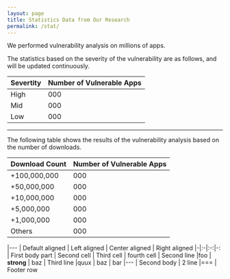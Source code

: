 ```yaml
---
layout: page
title: Statistics Data from Our Research
permalink: /stat/
---
```


We performed vulnerability analysis on millions of apps.

The statistics based on the severity of the vulnerability are as follows, and will be updated continuously.

| Severtity | Number of Vulnerable Apps |
|-----------|---------------------------|
| High      | 000                       |
| Mid       | 000                       |
| Low       | 000                       |

***

The following table shows the results of the vulnerability analysis based on the number of downloads.

| Download Count | Number of Vulnerable Apps |
|----------------|---------------------------|
| +100,000,000   | 000                       |
| +50,000,000    | 000                       |
| +10,000,000    | 000                       |
| +5,000,000     | 000                       |
| +1,000,000     | 000                       |
| Others         | 000                       |


|---
| Default aligned | Left aligned | Center aligned | Right aligned
|-|:-|:-:|-:
| First body part | Second cell | Third cell | fourth cell
| Second line |foo | **strong** | baz
| Third line |quux | baz | bar
|---
| Second body
| 2 line
|===
| Footer row